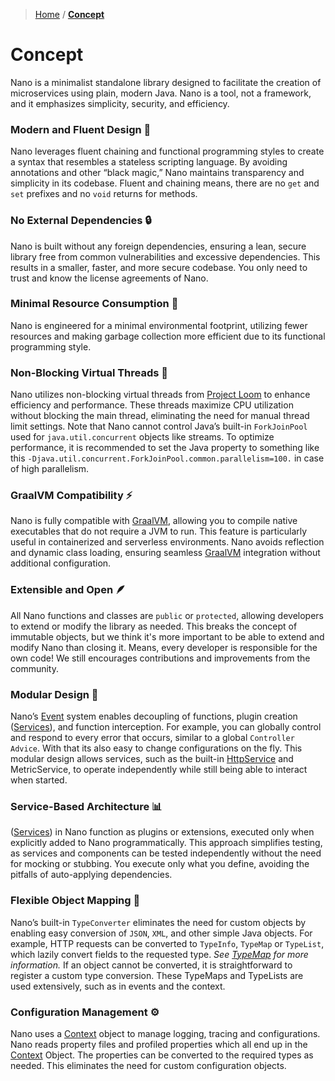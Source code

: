 > [Home](../../../README.md) / **[Concept](README.md)**

# Concept

Nano is a minimalist standalone library designed to facilitate the creation of microservices using plain, modern Java. 
Nano is a tool, not a framework, and it emphasizes simplicity, security, and efficiency.

### Modern and Fluent Design 🚀

Nano leverages fluent chaining and functional programming styles to create a syntax that resembles a stateless scripting
language. By avoiding annotations and other “black magic,” Nano maintains transparency and simplicity in its codebase.
Fluent and chaining means, there are no `get` and `set` prefixes and no `void` returns for methods.

### No External Dependencies 🔒

Nano is built without any foreign dependencies, ensuring a lean, secure library free from common vulnerabilities and
excessive dependencies. This results in a smaller, faster, and more secure codebase. You only need to trust and know the
license agreements of Nano.

### Minimal Resource Consumption 🌱

Nano is engineered for a minimal environmental footprint, utilizing fewer resources and making garbage collection more
efficient due to its functional programming style.

### Non-Blocking Virtual Threads 🧵

Nano utilizes non-blocking virtual threads from [Project Loom](https://jdk.java.net/loom/) to enhance efficiency and
performance. These threads maximize CPU utilization without blocking the main thread, eliminating the need for manual
thread limit settings.
Note that Nano cannot control Java’s built-in `ForkJoinPool` used for `java.util.concurrent` objects like streams.
To optimize performance, it is recommended to set the Java property to something like
this `-Djava.util.concurrent.ForkJoinPool.common.parallelism=100.` in case of high parallelism.

### GraalVM Compatibility ⚡

Nano is fully compatible with [GraalVM](https://www.graalvm.org), allowing you to compile native executables that do not
require a JVM to run. This feature is particularly useful in containerized and serverless environments.
Nano avoids reflection and dynamic class loading, ensuring seamless [GraalVM](https://www.graalvm.org) integration
without additional configuration.

### Extensible and Open 🪶

All Nano functions and classes are `public` or `protected`, allowing developers to extend or modify the library as
needed. This breaks the concept of immutable objects, but we think it's more important to be able to extend and modify
Nano than closing it. Means, every developer is responsible for the own code!
We still encourages contributions and improvements from the community.

### Modular Design 🧩

Nano’s [Event](../../events/README.md) system enables decoupling of functions, plugin
creation ([Services](../../services/README.md)), and function interception.
For example, you can globally control and respond to every error that occurs, similar to a global `Controller Advice`.
With that its also easy to change configurations on the fly.
This modular design allows services, such as the built-in [HttpService](../../services/httpservice/README.md) and
MetricService, to operate independently while still being able to interact when started.

### Service-Based Architecture 📊

([Services](../../services/README.md)) in Nano function as plugins or extensions, executed only when explicitly added to
Nano programmatically.
This approach simplifies testing, as services and components can be tested independently without the need for mocking or
stubbing.
You execute only what you define, avoiding the pitfalls of auto-applying dependencies.

### Flexible Object Mapping 🔄

Nano’s built-in `TypeConverter` eliminates the need for custom objects by enabling easy conversion of `JSON`, `XML`, and
other simple Java objects.
For example, HTTP requests can be converted to `TypeInfo`, `TypeMap` or `TypeList`, which lazily convert fields to
the requested type. _See [TypeMap](https://github.com/YunaBraska/type-map) for more information._
If an object cannot be converted, it is straightforward to register a custom type conversion.
These TypeMaps and TypeLists are used extensively, such as in events and the context.

### Configuration Management ⚙️

Nano uses a [Context](../../context/README.md) object to manage logging, tracing and configurations.
Nano reads property files and profiled properties which all end up in the [Context](../../context/README.md) Object.
The properties can be converted to the required types as needed.
This eliminates the need for custom configuration objects.




